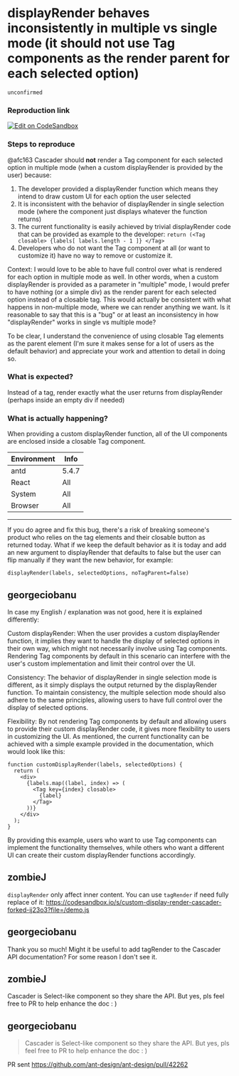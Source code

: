 # displayRender behaves inconsistently in multiple vs single mode (it should not use Tag components as the render parent for each selected option)

`unconfirmed`

### Reproduction link

[![Edit on CodeSandbox](https://codesandbox.io/static/img/play-codesandbox.svg)](https://codesandbox.io/s/custom-display-render-cascader-0ilkst?file=/demo.js)

### Steps to reproduce

@afc163 Cascader should **not** render a Tag component for each selected option in multiple mode (when a custom displayRender is provided by the user) because:

1. The developer provided a displayRender function which means they intend to draw custom UI for each option the user selected
2. It is inconsistent with the behavior of displayRender in single selection mode (where the component just displays whatever the function returns)
3. The current functionality is easily achieved by trivial displayRender code that can be provided as example to the developer:
   `return (<Tag closable> {labels[ labels.length - 1 ]} </Tag>`
4. Developers who do not want the Tag component at all (or want to customize it) have no way to remove or customize it.

Context:
I would love to be able to have full control over what is rendered for each option in multiple mode as well. In other words, when a custom displayRender is provided as a parameter in "multiple" mode, I would prefer to have nothing (or a simple div) as the render parent for each selected option instead of a closable tag. This would actually be consistent with what happens in non-multiple mode, where we can render anything we want. Is it reasonable to say that this is a "bug" or at least an inconsistency in how "displayRender" works in single vs multiple mode?

To be clear, I understand the convenience of using closable Tag elements as the parent element (I'm sure it makes sense for a lot of users as the default behavior) and appreciate your work and attention to detail in doing so.

### What is expected?

Instead of a tag, render exactly what the user returns from displayRender (perhaps inside an empty div if needed)

### What is actually happening?

When providing a custom displayRender function, all of the UI components are enclosed inside a closable Tag component.

| Environment | Info  |
| ----------- | ----- |
| antd        | 5.4.7 |
| React       | All   |
| System      | All   |
| Browser     | All   |

---

If you do agree and fix this bug, there's a risk of breaking someone's product who relies on the tag elements and their closable button as returned today. What if we keep the default behavior as it is today and add an new argument to displayRender that defaults to false but the user can flip manually if they want the new behavior, for example:

`displayRender(labels, selectedOptions, noTagParent=false)
`

<!-- generated by ant-design-issue-helper. DO NOT REMOVE -->

## georgeciobanu

In case my English / explanation was not good, here it is explained differently:

Custom displayRender: When the user provides a custom displayRender function, it implies they want to handle the display of selected options in their own way, which might not necessarily involve using Tag components. Rendering Tag components by default in this scenario can interfere with the user's custom implementation and limit their control over the UI.

Consistency: The behavior of displayRender in single selection mode is different, as it simply displays the output returned by the displayRender function. To maintain consistency, the multiple selection mode should also adhere to the same principles, allowing users to have full control over the display of selected options.

Flexibility: By not rendering Tag components by default and allowing users to provide their custom displayRender code, it gives more flexibility to users in customizing the UI. As mentioned, the current functionality can be achieved with a simple example provided in the documentation, which would look like this:

```
function customDisplayRender(labels, selectedOptions) {
  return (
    <div>
      {labels.map((label, index) => (
        <Tag key={index} closable>
          {label}
        </Tag>
      ))}
    </div>
  );
}
```

By providing this example, users who want to use Tag components can implement the functionality themselves, while others who want a different UI can create their custom displayRender functions accordingly.

## zombieJ

`displayRender` only affect inner content. You can use `tagRender` if need fully replace of it:
https://codesandbox.io/s/custom-display-render-cascader-forked-ij23o3?file=/demo.js

## georgeciobanu

Thank you so much! Might it be useful to add tagRender to the Cascader API documentation? For some reason I don't see it.

## zombieJ

Cascader is Select-like component so they share the API. But yes, pls feel free to PR to help enhance the doc : )

## georgeciobanu

>

> Cascader is Select-like component so they share the API. But yes, pls feel free to PR to help enhance the doc : )

PR sent https://github.com/ant-design/ant-design/pull/42262
